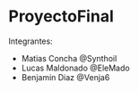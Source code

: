# ProyectoFinal
Integrantes:

- Matias Concha @Synthoil
- Lucas Maldonado @EleMado
- Benjamin Diaz @Venja6
